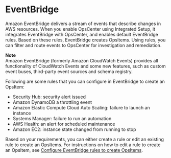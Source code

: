 # EventBridge<a name="OpsCenter-about-eventbridge"></a>

Amazon EventBridge delivers a stream of events that describe changes in AWS resources\. When you enable OpsCenter using Integrated Setup, it integrates EventBridge with OpsCenter, and enables default EventBridge rules\. Based on these rules, EventBridge creates OpsItems\. Using rules, you can filter and route events to OpsCenter for investigation and remediation\. 

**Note**  
Amazon EventBridge \(formerly Amazon CloudWatch Events\) provides all functionality of CloudWatch Events and some new features, such as custom event buses, third\-party event sources and schema registry\.

Following are some rules that you can configure in EventBridge to create an OpsItem: 
+ Security Hub: security alert issued
+ Amazon DynamoDB a throttling event
+ Amazon Elastic Compute Cloud Auto Scaling: failure to launch an instance 
+ Systems Manager: failure to run an automation 
+ AWS Health: an alert for scheduled maintenance
+ Amazon EC2: instance state changed from running to stop 

Based on your requirements, you can either create a rule or edit an existing rule to create an OpsItems\. For instructions on how to edit a rule to create an OpsItem, see [Configure EventBridge rules to create OpsItems](OpsCenter-automatically-create-OpsItems-2.md)\.